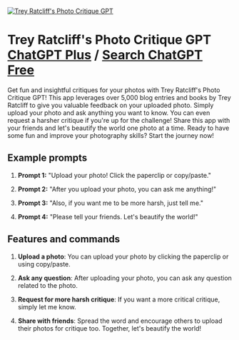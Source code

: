 
[![Trey Ratcliff's Photo Critique GPT](https://files.oaiusercontent.com/file-sPfqxXO4uUgQfw8C7XOVihaT?se=2123-10-16T02%3A17%3A54Z&sp=r&sv=2021-08-06&sr=b&rscc=max-age%3D31536000%2C%20immutable&rscd=attachment%3B%20filename%3Dc80bd7e5-3ee8-4318-b6e4-06998dbd7b3b.png&sig=Rnr05sIEO4aS69VwZnUy%2BOweOpxk32izh9LQTjPuzdI%3D)](https://chat.openai.com/g/g-gWki9zYNV-trey-ratcliff-s-photo-critique-gpt)

# Trey Ratcliff's Photo Critique GPT [ChatGPT Plus](https://chat.openai.com/g/g-gWki9zYNV-trey-ratcliff-s-photo-critique-gpt) / [Search ChatGPT Free](https://gptcall.net/index.html#/?search=Trey%20Ratcliff's%20Photo%20Critique%20GPT)

Get fun and insightful critiques for your photos with Trey Ratcliff's Photo Critique GPT! This app leverages over 5,000 blog entries and books by Trey Ratcliff to give you valuable feedback on your uploaded photo. Simply upload your photo and ask anything you want to know. You can even request a harsher critique if you're up for the challenge! Share this app with your friends and let's beautify the world one photo at a time. Ready to have some fun and improve your photography skills? Start the journey now!

## Example prompts

1. **Prompt 1:** "Upload your photo! Click the paperclip or copy/paste."

2. **Prompt 2:** "After you upload your photo, you can ask me anything!"

3. **Prompt 3:** "Also, if you want me to be more harsh, just tell me."

4. **Prompt 4:** "Please tell your friends. Let's beautify the world!"

## Features and commands

1. **Upload a photo**: You can upload your photo by clicking the paperclip or using copy/paste.

2. **Ask any question**: After uploading your photo, you can ask any question related to the photo. 

3. **Request for more harsh critique**: If you want a more critical critique, simply let me know.

4. **Share with friends**: Spread the word and encourage others to upload their photos for critique too. Together, let's beautify the world!


